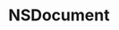 ﻿---
uid: crmscript_ref_NSDocument
title: NSDocument
intellisense: Void.NSDocument
keywords: NSDocument
so.topic: reference
---
